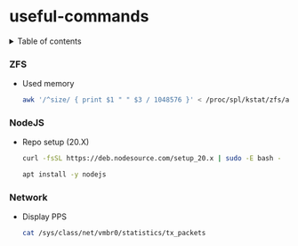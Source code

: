 # useful-commands


<details>
  <summary>Table of contents</summary>
  <ol>
    <li><a href="#ZFS">ZFS</a></li>
    <li><a href="#nodejs">NodeJS</a></li>

  </ol>
</details>




### ZFS

* Used memory
  ```sh
  awk '/^size/ { print $1 " " $3 / 1048576 }' < /proc/spl/kstat/zfs/arcstats
  ```

### NodeJS 
* Repo setup (20.X)
  ```sh
  curl -fsSL https://deb.nodesource.com/setup_20.x | sudo -E bash -
  ```
  ```sh
  apt install -y nodejs
  ```

### Network
* Display PPS
  ```sh
  cat /sys/class/net/vmbr0/statistics/tx_packets
  ```
